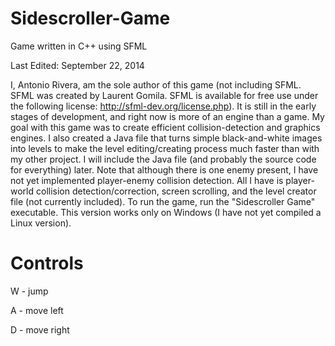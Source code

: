 Sidescroller-Game
=================

Game written in C++ using SFML

Last Edited: September 22, 2014

I, Antonio Rivera, am the sole author of this game (not including SFML. SFML was created by Laurent Gomila. SFML is available for free use under the following license: http://sfml-dev.org/license.php). It is still in the early stages of development, and right now is more of an engine than a game. My goal with this game was to create efficient collision-detection and graphics engines. I also created a Java file that turns simple black-and-white images into levels to make the level editing/creating process much faster than with my other project. I will include the Java file (and probably the source code for everything) later.
Note that although there is one enemy present, I have not yet implemented player-enemy collision detection. All I have is player-world collision detection/correction, screen scrolling, and the level creator file (not currently included). 
To run the game, run the "Sidescroller Game" executable. This version works only on Windows (I have not yet compiled a Linux version).

Controls
========

W - jump

A - move left

D - move right
